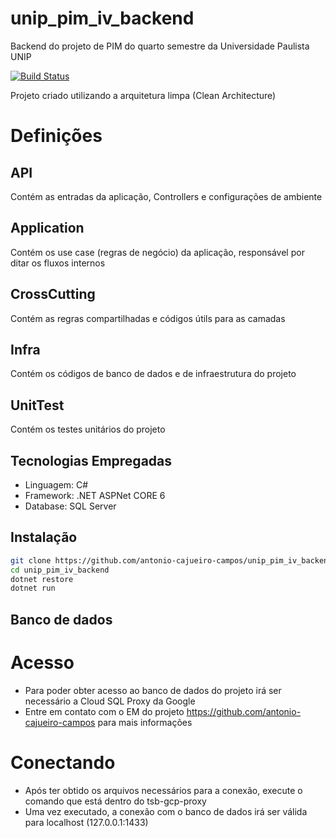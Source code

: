 # unip_pim_iv_backend
Backend do projeto de PIM do quarto semestre da Universidade Paulista UNIP

[![Build Status](https://travis-ci.org/joemccann/dillinger.svg?branch=master)](https://github.com/antonio-cajueiro-campos/unip_pim_iv_backend)

Projeto criado utilizando a arquitetura limpa (Clean Architecture)

# Definições

## API 
Contém as entradas da aplicação, Controllers e configurações de ambiente

## Application
Contém os use case (regras de negócio) da aplicação, responsável por ditar os fluxos internos

## CrossCutting
Contém as regras compartilhadas e códigos útils para as camadas

## Infra
Contém os códigos de banco de dados e de infraestrutura do projeto

## UnitTest
Contém os testes unitários do projeto

## Tecnologias Empregadas
- Linguagem: C#
- Framework: .NET ASPNet CORE 6
- Database: SQL Server

## Instalação

```sh
git clone https://github.com/antonio-cajueiro-campos/unip_pim_iv_backend.git
cd unip_pim_iv_backend
dotnet restore
dotnet run
```

## Banco de dados
# Acesso
- Para poder obter acesso ao banco de dados do projeto irá ser necessário a Cloud SQL Proxy da Google
- Entre em contato com o EM do projeto https://github.com/antonio-cajueiro-campos para mais informações

# Conectando
- Após ter obtido os arquivos necessários para a conexão, execute o comando que está dentro do tsb-gcp-proxy
- Uma vez executado, a conexão com o banco de dados irá ser válida para localhost (127.0.0.1:1433)